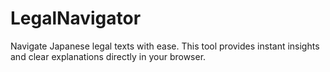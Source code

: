 # LegalNavigator
Navigate Japanese legal texts with ease. This tool provides instant insights and clear explanations directly in your browser.
